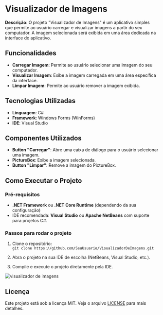 # Visualizador de Imagens

**Descrição**: O projeto "Visualizador de Imagens" é um aplicativo simples que permite ao usuário carregar e visualizar imagens a partir do seu computador. A imagem selecionada será exibida em uma área dedicada na interface do aplicativo.

## Funcionalidades

- **Carregar Imagem**: Permite ao usuário selecionar uma imagem do seu computador.
- **Visualizar Imagem**: Exibe a imagem carregada em uma área específica da interface.
- **Limpar Imagem**: Permite ao usuário remover a imagem exibida.

## Tecnologias Utilizadas

- **Linguagem**: C#
- **Framework**: Windows Forms (WinForms)
- **IDE**: Visual Studio

## Componentes Utilizados

- **Button "Carregar"**: Abre uma caixa de diálogo para o usuário selecionar uma imagem.
- **PictureBox**: Exibe a imagem selecionada.
- **Button "Limpar"**: Remove a imagem do PictureBox.

## Como Executar o Projeto

### Pré-requisitos

- **.NET Framework** ou **.NET Core Runtime** (dependendo da sua configuração)
- IDE recomendada: **Visual Studio** ou **Apache NetBeans** com suporte para projetos C#.

### Passos para rodar o projeto

1. Clone o repositório:  
   `git clone https://github.com/SeuUsuario/VisualizadorDeImagens.git`

2. Abra o projeto na sua IDE de escolha (NetBeans, Visual Studio, etc.).

3. Compile e execute o projeto diretamente pela IDE.



![visualizador de imagens](https://github.com/user-attachments/assets/e3d39649-b8c4-4259-8ccd-c726b0c1df86)



## Licença

Este projeto está sob a licença MIT. Veja o arquivo [LICENSE](https://github.com/SeuUsuario/VisualizadorDeImagens/LICENSE) para mais detalhes.
